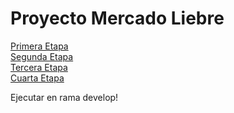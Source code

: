 # Proyecto Mercado Liebre
<a href="https://github.com/sebastian-tapia/Proyecto-en-playground/tree/PrimeraEtapa"> Primera Etapa</a> <br>
<a href="https://github.com/sebastian-tapia/Proyecto-en-playground/tree/segundaEtapa">Segunda Etapa</a><br>
<a href="https://github.com/sebastian-tapia/Proyecto-en-playground/tree/terceraEtapa">Tercera Etapa</a><br>
<a href="https://github.com/sebastian-tapia/Proyecto-en-playground/tree/cuartaEtapa">Cuarta Etapa</a><br>

Ejecutar en rama develop!
